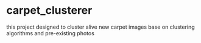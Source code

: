 # carpet_clusterer
this project designed to cluster alive new carpet images base on clustering algorithms and pre-existing photos
